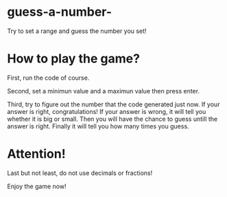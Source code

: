 # guess-a-number-
Try to set a range and guess the number you set!
# How to play the game?
First, run the code of course.

Second, set a minimun value and a maximun value then press enter.

Third, try to figure out the number that the code generated just now. If your answer is right, congratulations! If your answer is wrong, it will tell you whether it is big or small. Then you will have the chance to guess untill the answer is right. Finally it will tell you how many times you guess.
# Attention!
Last but not least, do not use decimals or fractions! 

Enjoy the game now!
